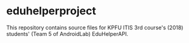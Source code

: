 # eduhelperproject
This repository contains source files for KPFU ITIS 3rd course's (2018) students' (Team 5 of AndroidLab) EduHelperAPI.

